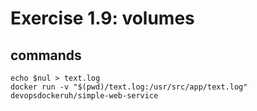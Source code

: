 # Exercise 1.9: volumes
## commands
```
echo $nul > text.log
docker run -v "$(pwd)/text.log:/usr/src/app/text.log" devopsdockeruh/simple-web-service
```